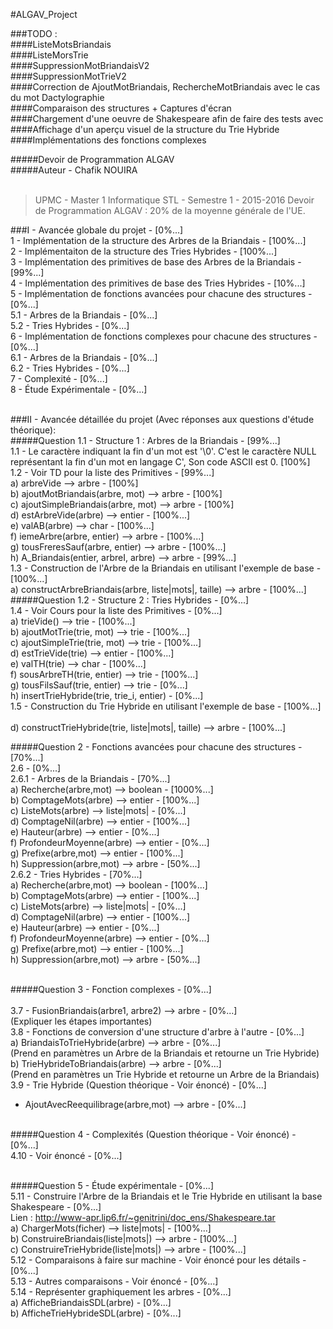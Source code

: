 #ALGAV_Project<br/>

###TODO :<br/>
####ListeMotsBriandais<br/>
####ListeMorsTrie<br/>
####SuppressionMotBriandaisV2<br/>
####SuppressionMotTrieV2<br/>
####Correction de AjoutMotBriandais, RechercheMotBriandais avec le cas du mot Dactylographie<br/>
####Comparaison des structures + Captures d'écran<br/>
####Chargement d'une oeuvre de Shakespeare afin de faire des tests avec<br/>
####Affichage d'un aperçu visuel de la structure du Trie Hybride<br/>
####Implémentations des fonctions complexes<br/>

#####Devoir de Programmation ALGAV<br/>
#####Auteur - Chafik NOUIRA<br/><br/>

> UPMC - Master 1 Informatique STL - Semestre 1 - 2015-2016
Devoir de Programmation ALGAV : 20% de la moyenne générale de l'UE.

###I - Avancée globale du projet - [0%...]<br/>
1 - Implémentation de la structure des Arbres de la Briandais - [100%...]<br/>
2 - Implémentaiton de la structure des Tries Hybrides - [100%...]<br/>
3 - Implémentation des primitives de base des Arbres de la Briandais - [99%...]<br/>
4 - Implémentation des primitives de base des Tries Hybrides - [10%...]<br/>
5 - Implémentation de fonctions avancées pour chacune des structures - [0%...]<br/>
    5.1 - Arbres de la Briandais - [0%...]<br/>
    5.2 - Tries Hybrides - [0%...]<br/>
6 - Implémentation de fonctions complexes pour chacune des structures - [0%...]<br/>
    6.1 - Arbres de la Briandais - [0%...]<br/>
    6.2 - Tries Hybrides - [0%...]<br/>
7 - Complexité - [0%...]<br/>
8 - Étude Expérimentale - [0%...]<br/><br/>

###II - Avancée détaillée du projet (Avec réponses aux questions d'étude théorique):<br/>
#####Question 1.1 - Structure 1 : Arbres de la Briandais - [99%...]<br/>
1.1 - Le caractère indiquant la fin d'un mot est '\0'. C'est le caractère NULL représentant la fin d'un mot en langage C', Son code ASCII est 0. [100%]<br/>
1.2 - Voir TD pour la liste des Primitives - [99%...]<br/>
      a) arbreVide --> arbre - [100%]<br/>
      b) ajoutMotBriandais(arbre, mot) --> arbre - [100%]<br/>
      c) ajoutSimpleBriandais(arbre, mot) --> arbre - [100%]<br/>
      d) estArbreVide(arbre) --> entier - [100%...]<br/>
      e) valAB(arbre) --> char - [100%...]<br/>
      f) iemeArbre(arbre, entier) --> arbre - [100%...]<br/>
      g) tousFreresSauf(arbre, entier) --> arbre - [100%...]<br/>
      h) A_Briandais(entier, arbreI, arbre) --> arbre - [99%...]<br/>
1.3 - Construction de l'Arbre de la Briandais en utilisant l'exemple de base - [100%...]<br/>
      a) constructArbreBriandais(arbre, liste|mots|, taille) --> arbre - [100%...]<br/>
#####Question 1.2 - Structure 2 : Tries Hybrides - [0%...]<br/>
1.4 - Voir Cours pour la liste des Primitives - [0%...]<br/>
      a) trieVide() --> trie - [100%...]<br/>
      b) ajoutMotTrie(trie, mot) --> trie - [100%...]<br/>
      c) ajoutSimpleTrie(trie, mot) --> trie - [100%...]<br/>
      d) estTrieVide(trie) --> entier - [100%...]<br/>
      e) valTH(trie) --> char - [100%...]<br/>
      f) sousArbreTH(trie, entier) --> trie - [100%...]<br/>
      g) tousFilsSauf(trie, entier) --> trie - [0%...]<br/>
      h) insertTrieHybride(trie, trie_i, entier) - [0%...]<br/>
1.5 - Construction du Trie Hybride en utilisant l'exemple de base - [100%...]<br/><br/>
      d) constructTrieHybride(trie, liste|mots|, taille) --> arbre - [100%...]<br/>

#####Question 2 - Fonctions avancées pour chacune des structures - [70%...]<br/>
2.6 - [0%...]<br/>
  2.6.1 - Arbres de la Briandais - [70%...]<br/>
        a) Recherche(arbre,mot) --> boolean - [1000%...]<br/>
        b) ComptageMots(arbre) --> entier - [100%...]<br/>
        c) ListeMots(arbre) --> liste|mots| - [0%...]<br/>
        d) ComptageNil(arbre) --> entier - [100%...]<br/>
        e) Hauteur(arbre) --> entier - [0%...]<br/>
        f) ProfondeurMoyenne(arbre) --> entier - [0%...]<br/>
        g) Prefixe(arbre,mot) --> entier - [100%...]<br/>
        h) Suppression(arbre,mot) --> arbre - [50%...]<br/>
  2.6.2 - Tries Hybrides - [70%...]<br/>
        a) Recherche(arbre,mot) --> boolean - [100%...]<br/>
        b) ComptageMots(arbre) --> entier - [100%...]<br/>
        c) ListeMots(arbre) --> liste|mots| - [0%...]<br/>
        d) ComptageNil(arbre) --> entier - [100%...]<br/>
        e) Hauteur(arbre) --> entier - [0%...]<br/>
        f) ProfondeurMoyenne(arbre) --> entier - [0%...]<br/>
        g) Prefixe(arbre,mot) --> entier - [100%...]<br/>
        h) Suppression(arbre,mot) --> arbre - [50%...]<br/><br/>

#####Question 3 - Fonction complexes - [0%...]<br/><br/>
3.7 - FusionBriandais(arbre1, arbre2) --> arbre - [0%...]<br>
(Expliquer les étapes importantes)<br/>
3.8 - Fonctions de conversion d'une structure d'arbre à l'autre - [0%...]<br/>
    a) BriandaisToTrieHybride(arbre) --> arbre - [0%...]<br/>
    (Prend en paramètres un Arbre de la Briandais et retourne un Trie Hybride) <br/>
    b) TrieHybrideToBriandais(arbre) --> arbre - [0%...]<br/>
    (Prend en paramètres un Trie Hybride et retourne un Arbre de la Briandais)<br/>
3.9 - Trie Hybride (Question théorique - Voir énoncé) - [0%...]<br/>
- AjoutAvecReequilibrage(arbre,mot) --> arbre - [0%...]<br/><br/>

#####Question 4 - Complexités (Question théorique - Voir énoncé) - [0%...]<br/>
4.10 - Voir énoncé - [0%...]<br/><br/>

#####Question 5 - Étude expérimentale - [0%...]<br/>
5.11 - Construire l'Arbre de la Briandais et le Trie Hybride en utilisant la base Shakespeare - [0%...]<br/>
Lien : http://www-apr.lip6.fr/~genitrini/doc_ens/Shakespeare.tar<br/>
     a) ChargerMots(ficher) --> liste|mots| - [100%...]<br/>
     b) ConstruireBriandais(liste|mots|) --> arbre - [100%...]<br/>
     c) ConstruireTrieHybride(liste|mots|) --> arbre - [100%...]<br/>
5.12 - Comparaisons à faire sur machine - Voir énoncé pour les détails - [0%...]<br/>
5.13 - Autres comparaisons - Voir énoncé - [0%...]<br/>
5.14 - Représenter graphiquement les arbres - [0%...]<br/>
    a) AfficheBriandaisSDL(arbre) - [0%...]<br/>
    b) AfficheTrieHybrideSDL(arbre) - [0%...]<br/>
